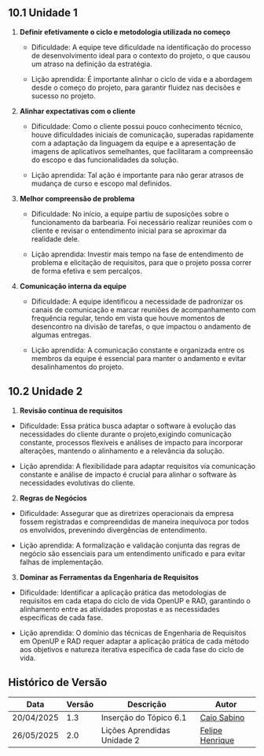 ## 10.1 Unidade 1

1. **Definir efetivamente o ciclo e metodologia utilizada no começo**

    - Dificuldade: A equipe teve dificuldade na identificação do processo de desenvolvimento ideal para o contexto do projeto, o que causou um atraso na definição da estratégia.

    - Lição aprendida: É importante alinhar o ciclo de vida e a abordagem desde o começo do projeto, para garantir fluidez nas decisões e sucesso no projeto.

2. **Alinhar expectativas com o cliente**

    - Dificuldade: Como o cliente possui pouco conhecimento técnico, houve dificuldades iniciais de comunicação, superadas rapidamente com a adaptação da linguagem da equipe e a apresentação de imagens de aplicativos semelhantes, que facilitaram a compreensão do escopo e das funcionalidades da solução.

    - Lição aprendida: Tal ação é importante para não gerar atrasos de mudança de curso e escopo mal definidos.

3. **Melhor compreensão de problema**

    - Dificuldade: No início, a equipe partiu de suposições sobre o funcionamento da barbearia. Foi necessário realizar reuniões com o cliente e revisar o entendimento inicial para se aproximar da realidade dele.

    - Lição aprendida: Investir mais tempo na fase de entendimento de problema e elicitação de requisitos, para que o projeto possa correr de forma efetiva e sem percalços. 

4. **Comunicação interna da equipe**

    - Dificuldade: A equipe identificou a necessidade de padronizar os canais de comunicação e marcar reuniões de acompanhamento com frequência regular, tendo em vista que houve momentos de desencontro na divisão de tarefas, o que impactou o andamento de algumas entregas.

    - Lição aprendida: A comunicação constante e organizada entre os membros da equipe é essencial para manter o andamento e evitar desalinhamentos do projeto.

## 10.2 Unidade 2

1. **Revisão contínua de requisitos**
- Dificuldade: Essa prática busca adaptar o software à evolução das necessidades do cliente durante o projeto,exigindo comunicação constante, processos flexíveis e análises de impacto para incorporar alterações, mantendo o alinhamento e a relevância da solução.

- Lição aprendida:  A flexibilidade para adaptar requisitos via comunicação constante e análise de impacto é crucial para alinhar o software às necessidades evolutivas do cliente.

2. **Regras de Negócios** 
- Dificuldade: Assegurar que as diretrizes operacionais da empresa fossem registradas e compreendidas de maneira inequívoca por todos os envolvidos, prevenindo divergências de entendimento.

- Lição aprendida: A formalização e validação conjunta das regras de negócio são essenciais para um entendimento unificado e para evitar falhas de implementação.

3. **Dominar as Ferramentas da Engenharia de Requisitos**
- Dificuldade: Identificar a aplicação prática das metodologias de requisitos em cada etapa do ciclo de vida OpenUP e RAD, garantindo o alinhamento entre as atividades 
propostas e as necessidades específicas de cada fase.

- Lição aprendida: O domínio das técnicas de Engenharia de Requisitos em OpenUP e RAD requer adaptar a aplicação prática de cada método aos objetivos e natureza iterativa específica de cada fase do ciclo de vida.


## Histórico de Versão

| Data | Versão | Descrição | Autor |
|---|---|---|---|
| 20/04/2025 | 1.3 | Inserção do Tópico 6.1 | [Caio Sabino](https://github.com/caiomsabino) |
| 26/05/2025 | 2.0 | Lições Aprendidas Unidade 2| [Felipe Henrique](https://github.com/fhenrique77) |